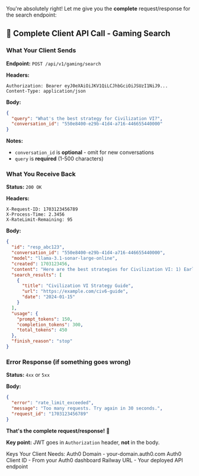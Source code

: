 You're absolutely right! Let me give you the **complete** request/response for the search endpoint:

## 🎯 **Complete Client API Call - Gaming Search**

### **What Your Client Sends**

**Endpoint:** `POST /api/v1/gaming/search`

**Headers:**

```
Authorization: Bearer eyJ0eXAiOiJKV1QiLCJhbGciOiJSUzI1NiJ9...
Content-Type: application/json
```

**Body:**

```json
{
  "query": "What's the best strategy for Civilization VI?",
  "conversation_id": "550e8400-e29b-41d4-a716-446655440000"
}
```

**Notes:**

- `conversation_id` is **optional** - omit for new conversations
- `query` is **required** (1-500 characters)

### **What You Receive Back**

**Status:** `200 OK`

**Headers:**

```
X-Request-ID: 1703123456789
X-Process-Time: 2.3456
X-RateLimit-Remaining: 95
```

**Body:**

```json
{
  "id": "resp_abc123",
  "conversation_id": "550e8400-e29b-41d4-a716-446655440000",
  "model": "llama-3.1-sonar-large-online",
  "created": 1703123456,
  "content": "Here are the best strategies for Civilization VI: 1) Early expansion is crucial...",
  "search_results": [
    {
      "title": "Civilization VI Strategy Guide",
      "url": "https://example.com/civ6-guide",
      "date": "2024-01-15"
    }
  ],
  "usage": {
    "prompt_tokens": 150,
    "completion_tokens": 300,
    "total_tokens": 450
  },
  "finish_reason": "stop"
}
```

### **Error Response (if something goes wrong)**

**Status:** `4xx` or `5xx`

**Body:**

```json
{
  "error": "rate_limit_exceeded",
  "message": "Too many requests. Try again in 30 seconds.",
  "request_id": "1703123456789"
}
```

**That's the complete request/response!** 🎯

**Key point:** JWT goes in `Authorization` header, **not** in the body.

Keys Your Client Needs:
Auth0 Domain - your-domain.auth0.com
Auth0 Client ID - From your Auth0 dashboard
Railway URL - Your deployed API endpoint
